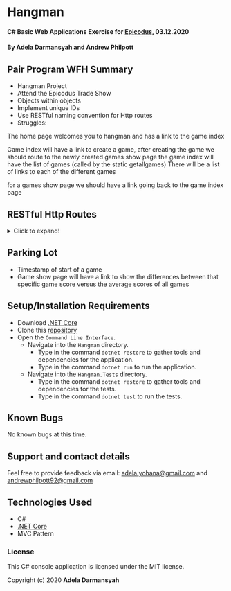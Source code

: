 # Hangman

#### C# Basic Web Applications Exercise for [Epicodus](https://www.epicodus.com/), 03.12.2020

#### By **Adela Darmansyah and Andrew Philpott**

## Pair Program WFH Summary 

* Hangman Project
* Attend the Epicodus Trade Show
* Objects within objects
* Implement unique IDs
* Use RESTful naming convention for Http routes
* Struggles:

The home page welcomes you to hangman and has a link to the game index

Game index will have a link to create a game, after creating the game we should route to the newly created games show page
the game index will have the list of games (called by the static getallgames)
There will be a list of links to each of the different games


for a games show page we should have a link going back to the game index page


## RESTful Http Routes

<details>
  <summary>Click to expand!</summary>
| Route Name | URL Path | HTTP Method | Purpose |
| :--------- | :------- | :---------- | :------- |
| Index | / | GET | Homepage: displays welcome message & link to create new game |
| Create | /game/{id} | POST | Create a new game object |
| Index | /game | GET | Displays list of all games |
| Index | /game/{id} | GET | Displays a specific game: the hangman and guessed letters |
| Show | /game/{id}/over | GET | Displays gameover |
| New | /game/{id}/guess/new | GET | Offers a form for user to input their guess (1 letter) |
| Create | /game/{id}/guess | POST | Create a new guess object |
| Show | /game/{id}/guess/correct | Displays a list of all correct guesses |
| Show | /game/{id}/guess/incorrect | Displays a list of all incorrect guesses |
</details>
 
## Parking Lot

* Timestamp of start of a game
* Game show page will have a link to show the differences between that specific game score versus the average scores of all games

## Setup/Installation Requirements

* Download [.NET Core](https://dotnet.microsoft.com/download/dotnet-core/)
* Clone this [repository](https://github.com/ayohana/anagram.git/)
* Open the `Command Line Interface`.
  * Navigate into the `Hangman` directory.
    * Type in the command `dotnet restore` to gather tools and dependencies for the application.
    * Type in the command `dotnet run` to run the application.
  * Navigate into the `Hangman.Tests` directory.
    * Type in the command `dotnet restore` to gather tools and dependencies for the tests.
    * Type in the command `dotnet test` to run the tests. 

## Known Bugs

No known bugs at this time.

## Support and contact details

Feel free to provide feedback via email: adela.yohana@gmail.com and andrewphilpott92@gmail.com

## Technologies Used

* C#
* [.NET Core](https://dotnet.microsoft.com/download/dotnet-core/)
* MVC Pattern

### License

This C# console application is licensed under the MIT license.

Copyright (c) 2020 **Adela Darmansyah**
